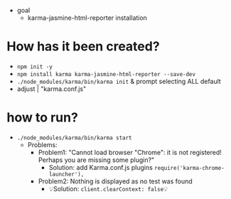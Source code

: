 * goal
  * karma-jasmine-html-reporter installation

# How has it been created?
* `npm init -y`
* `npm install karma karma-jasmine-html-reporter --save-dev`
* `./node_modules/karma/bin/karma init` & prompt selecting ALL default
* adjust | "karma.conf.js" 

# how to run?
* `./node_modules/karma/bin/karma start`
  * Problems:
    * Problem1: "Cannot load browser "Chrome": it is not registered! Perhaps you are missing some plugin?"
      * Solution: add Karma.conf.js plugins `require('karma-chrome-launcher'),`
    * Problem2: Nothing is displayed as no test was found
      * 💡Solution: `client.clearContext: false`💡
